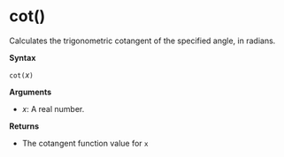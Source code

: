 # cot()

Calculates the trigonometric cotangent of the specified angle, in radians.

**Syntax**

`cot(`*x*`)`

**Arguments**

* *x*: A real number.

**Returns**

* The cotangent function value for `x`


